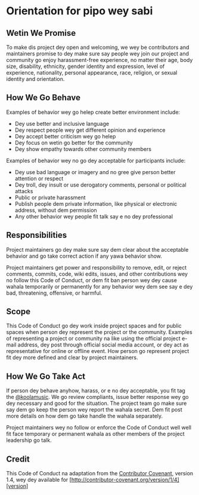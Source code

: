 # Orientation for pipo wey sabi

## Wetin We Promise

To make dis project dey open and welcoming, we wey be contributors and maintainers promise to dey make sure say people wey join our project and community go enjoy harassment-free experience, no matter their age, body size, disability, ethnicity, gender identity and expression, level of experience, nationality, personal appearance, race, religion, or sexual identity and orientation.

## How We Go Behave

Examples of behavior wey go helep create better environment include:

* Dey use better and inclusive language
* Dey respect people wey get different opinion and experience
* Dey accept better criticism wey go helep
* Dey focus on wetin go better for the community
* Dey show empathy towards other community members

Examples of behavior wey no go dey acceptable for participants include:

* Dey use bad language or imagery and no gree give person better attention or respect
* Dey troll, dey insult or use derogatory comments, personal or political attacks
* Public or private harassment
* Publish people dem private information, like physical or electronic address, without dem permission
* Any other behavior wey people fit talk say e no dey professional

## Responsibilities

Project maintainers go dey make sure say dem clear about the acceptable behavior and go take correct action if any yawa behavior show.

Project maintainers get power and responsibility to remove, edit, or reject comments, commits, code, wiki edits, issues, and other contributions wey no follow this Code of Conduct, or dem fit ban person wey dey cause wahala temporarily or permanently for any behavior wey dem see say e dey bad, threatening, offensive, or harmful.

## Scope

This Code of Conduct go dey work inside project spaces and for public spaces when person dey represent the project or the community. Examples of representing a project or community na like using the official project e-mail address, dey post through official social media account, or dey act as representative for online or offline event. How person go represent project fit dey more defined and clear by project maintainers.

## How We Go Take Act

If person dey behave anyhow, harass, or e no dey acceptable, you fit tag the [@koolamusic](https://github.com/koolamusic). We go review compliants, issue better response wey go dey necessary and good for the situation. The project team go make sure say dem go keep the person wey report the wahala secret. Dem fit post more details on how dem go take handle the wahala separately.

Project maintainers wey no follow or enforce the Code of Conduct well well fit face temporary or permanent wahala as other members of the project leadership go talk.

## Credit

This Code of Conduct na adaptation from the [Contributor Covenant][homepage], version 1.4, wey dey available for [http://contributor-covenant.org/version/1/4][version]

[homepage]: http://contributor-covenant.org
[version]: http://contributor-covenant.org/version/1/4/
